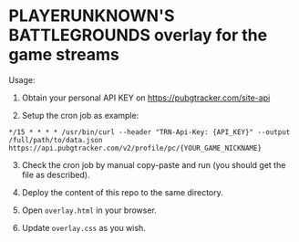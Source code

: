 PLAYERUNKNOWN'S BATTLEGROUNDS overlay for the game streams
==========================================================

Usage:

1. Obtain your personal API KEY on https://pubgtracker.com/site-api

2. Setup the cron job as example:

`*/15 * * * * /usr/bin/curl --header "TRN-Api-Key: {API_KEY}" --output /full/path/to/data.json https://api.pubgtracker.com/v2/profile/pc/{YOUR_GAME_NICKNAME}`

3. Check the cron job by manual copy-paste and run (you should get the file as described).

4. Deploy the content of this repo to the same directory.

5. Open `overlay.html` in your browser.

6. Update `overlay.css` as you wish.

